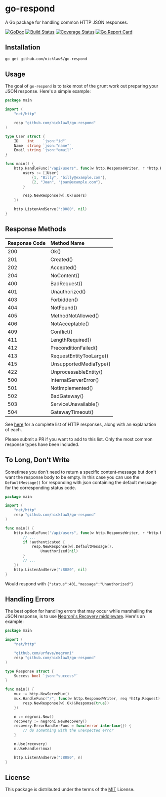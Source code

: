 # go-respond

A Go package for handling common HTTP JSON responses.

[![GoDoc](https://godoc.org/github.com/nicklaw5/go-respond?status.svg)](https://godoc.org/github.com/nicklaw5/go-respond)
[![Build Status](https://travis-ci.org/nicklaw5/go-respond.svg?branch=master)](https://travis-ci.org/nicklaw5/go-respond)
[![Coverage Status](https://coveralls.io/repos/github/nicklaw5/go-respond/badge.svg)](https://coveralls.io/github/nicklaw5/go-respond)
[![Go Report Card](https://goreportcard.com/badge/github.com/nicklaw5/go-respond)](https://goreportcard.com/report/github.com/nicklaw5/go-respond)

## Installation

```bash
go get github.com/nicklaw5/go-respond
```

## Usage

The goal of `go-respond` is to take most of the grunt work out preparing your JSON response. Here's a simple example:

```go
package main

import (
    "net/http"

    resp "github.com/nicklaw5/go-respond"
)

type User struct {
    ID    int    `json:"id"`
    Name  string `json:"name"`
    Email string `json:"email"`
}

func main() {
    http.HandleFunc("/api/users", func(w http.ResponseWriter, r *http.Request) {
        users := []User{
            {1, "Billy", "billy@example.com"},
            {2, "Joan", "joan@example.com"},
        }

        resp.NewResponse(w).Ok(users)
    })

    http.ListenAndServe(":8080", nil)
}
```

## Response Methods

| Response Code | Method Name |
| :---------- | :------------ |
| 200 | Ok() |
| 201 | Created() |
| 202 | Accepted() |
| 204 | NoContent() |
| 400 | BadRequest() |
| 401 | Unauthorized() |
| 403 | Forbidden() |
| 404 | NotFound() |
| 405 | MethodNotAllowed() |
| 406 | NotAcceptable() |
| 409 | Conflict() |
| 411 | LengthRequired() |
| 412 | PreconditionFailed() |
| 413 | RequestEntityTooLarge() |
| 415 | UnsupportedMediaType() |
| 422 | UnprocessableEntity() |
| 500 | InternalServerError() |
| 501 | NotImplemented() |
| 502 | BadGateway() |
| 503 | ServiceUnavailable() |
| 504 | GatewayTimeout() |

See [here](https://httpstatuses.com/) for a complete list of HTTP responses, along with an explanation of each.

Please submit a PR if you want to add to this list. Only the most common response types have been included.

## To Long, Don't Write

Sometimes you don't need to return a specific content-message but don't want the response body to be empty.
In this case you can use the `DefaultMessage()` for responding with json containing the default message for the corresponding status code.

```go
package main

import (
    "net/http"
    resp "github.com/nicklaw5/go-respond"
)

func main() {
    http.HandleFunc("/api/users", func(w http.ResponseWriter, r *http.Request) {
        // ...
        if !authenticated {
            resp.NewResponse(w).DefaultMessage().
                Unauthorized(nil)
        }
        // ...
    })
    http.ListenAndServe(":8080", nil)
}
```

Would respond with `{"status":401,"message":"Unauthorized"}`

## Handling Errors

The best option for handling errors that may occur while marshalling the JSON response, is to use [Negroni's Recovery middleware](https://github.com/urfave/negroni#recovery). Here's an example:

```go
package main

import (
    "net/http"

    "github.com/urfave/negroni"
    resp "github.com/nicklaw5/go-respond"
)

type Response struct {
    Success bool `json:"success"`
}

func main() {
    mux := http.NewServeMux()
    mux.HandleFunc("/", func(w http.ResponseWriter, req *http.Request) {
        resp.NewResponse(w).Ok(&Response{true})
    })

    n := negroni.New()
    recovery := negroni.NewRecovery()
    recovery.ErrorHandlerFunc = func(error interface{}) {
        // do something with the unexpected error
    }

    n.Use(recovery)
    n.UseHandler(mux)

    http.ListenAndServe(":8080", n)
}
```

## License

This package is distributed under the terms of the [MIT](LICENSE) License.

